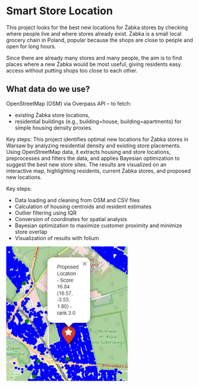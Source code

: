 # Smart Store Location

This project looks for the best new locations for Żabka stores by checking where people live and where stores already exist. Żabka is a small local grocery chain in Poland, popular because the shops are close to people and open for long hours.

Since there are already many stores and many people, the aim is to find places where a new Żabka would be most useful, giving residents easy access without putting shops too close to each other.

## What data do we use?

OpenStreetMap (OSM) via Overpass API – to fetch:
* existing Żabka store locations,
* residential buildings (e.g., building=house, building=apartments) for simple housing density proxies.

Key steps:
This project identifies optimal new locations for Żabka stores in Warsaw by analyzing residential density and existing store placements. Using OpenStreetMap data, it extracts housing and store locations, preprocesses and filters the data, and applies Bayesian optimization to suggest the best new store sites. The results are visualized on an interactive map, highlighting residents, current Żabka stores, and proposed new locations.

Key steps:

* Data loading and cleaning from OSM and CSV files
* Calculation of housing centroids and resident estimates
* Outlier filtering using IQR
* Conversion of coordinates for spatial analysis
* Bayesian optimization to maximize customer proximity and minimize store overlap
* Visualization of results with folium

![Map Visualization](results/screenshot.png)